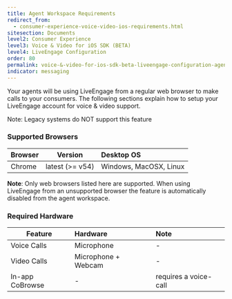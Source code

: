 ```yaml
---
title: Agent Workspace Requirements
redirect_from:
  - consumer-experience-voice-video-ios-requirements.html
sitesection: Documents
level2: Consumer Experience
level3: Voice & Video for iOS SDK (BETA)
level4: LiveEngage Configuration
order: 80
permalink: voice-&-video-for-ios-sdk-beta-liveengage-configuration-agent-workspace-requirements.html
indicator: messaging
---
```

Your agents will be using LiveEngage from a regular web browser to make calls to your consumers. The following sections explain how to setup your LiveEngage account for voice & video support.

Note: Legacy systems do NOT support this feature

### Supported Browsers

| Browser | Version |  Desktop OS |
| ------------- |:-------------:|:-------------|
| Chrome | latest (>= v54)  | Windows, MacOSX, Linux |

**Note**: Only web browsers listed here are supported. When using LiveEngage from an unsupported browser the feature is automatically disabled from the agent workspace.

### Required Hardware

| Feature	| Hardware | Note |
| --------|:---------|:-----|
| Voice Calls |	Microphone | - |
| Video Calls |	Microphone + Webcam |	- |
| In-app CoBrowse |	- | requires a voice-call |
